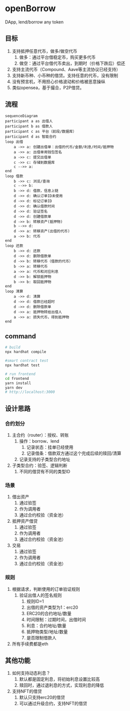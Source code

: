 # openBorrow

DApp, lend/borrow any token

## 目标

1. 支持抵押任意代币，做多/做空代币
   1. 做多：通过平台借稳定币，购买更多代币
   2. 做空：通过平台借代币卖出，到期时（价格下跌后）偿还
2. 支持主流代币（Compound、Aave等主流协议已经支持）
3. 支持新币种、小币种的借贷。支持任意的代币，没有限制
4. 没有预言机，不用担心价格波动和价格被恶意操纵
5. 类似opensea，基于撮合，P2P借贷。

## 流程

```mermaid
sequenceDiagram
participant a as 出借人
participant b as 借款人
participant c as 平台（前段/数据库）
participant d as 智能合约
loop 出借
    a ->> a: 创建出借单：出借的代币/金额/利息/时间/抵押物
    a ->> a: 出借单用钱包签名
    a ->> c: 提交出借单
    c ->> c: 存储到数据库
    c -->> a: 
end
loop 借款
    b ->> c: 浏览/查询
    c -->> b: 
    b ->> d: 借款，信息上链
    d ->> d: 确认订单ID未使用
    d ->> d: 标记订单ID
    d ->> d: 确认借款时间
    d ->> d: 验证签名
    d ->> d: 创建借款单
    d ->> b: 转移资产(抵押物)
    b -->> d: 
    d ->> a: 转移资产(出借的代币)
    a ->> b: 代币
end
loop 还款
    b ->> d: 还款
    d ->> d: 删除借款单
    d ->> b: 转移代币（借款的代币）
    b ->> a: 转移代币
    a ->> a: 代币和对应利息
    d ->> b: 解锁抵押物
    b ->> b: 取回抵押物
end
loop 清算
    a ->> d: 清算
    d ->> d: 借款已经超时
    d ->> d: 删除借款单
    d ->> a: 抵押物转给出借人
    a ->> a: 损失代币，得到抵押物
end
```

## command

```bash
# build
npx hardhat compile

#smart contract test
npx hardhat test

# run frontend
cd frontend
yarn install
yarn dev
# http://localhost:3000
```

## 设计思路

### 合约划分

1. 主合约（router）：授权、转账
   1. 操作：borrow、lend
      1. 记录状态：挂单已经使用
      2. 记录借条：借款双方通过这个完成后续的赎回/清算
   2. 记录支持的子类型合约地址
2. 子类型合约：验签、逻辑判断
   1. 不同的借贷有不同的类型ID

### 场景

1. 借出资产
   1. 通过验签
   2. 作为调用者
   3. 通过合约校验（资金池）
2. 抵押资产借贷
   1. 通过验签
   2. 作为调用者
   3. 通过合约校验（资金池）
3. 交易
   1. 通过验签
   2. 作为调用者
   3. 通过合约校验（资金池）

### 规则

1. 根据请求，判断使用的订单验证规则
   1. 验证出借人的签名规则
      1. 规则ID=1
      2. 出借的资产类型为1：erc20
      3. ERC20的合约地址/数量
      4. 时间限制：过期时间，出借时间
      5. 利息：合约地址/数量
      6. 抵押物类型/地址/数量
      7. 是否限制借款人
2. 所有手续费都是eth

## 其他功能

1. 如何支持动态利息？
   1. 默认都是固定利息，将初始利息设置比较高
   2. 赎回时，通过退利息的方式，实现利息的降低
2. 支持NFT的借贷
   1. 默认只支持erc20的借贷
   2. 可以通过升级合约，支持NFT的借贷
